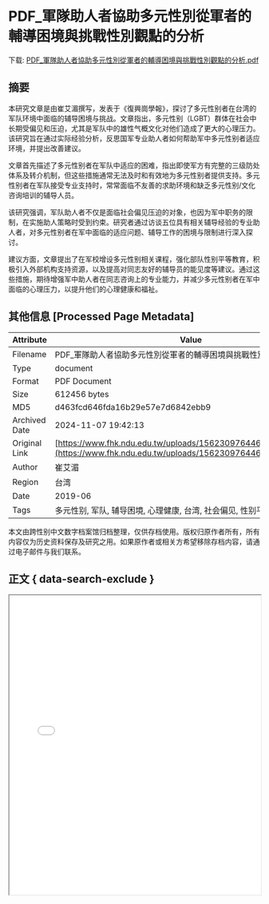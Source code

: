 # PDF_軍隊助人者協助多元性別從軍者的輔導困境與挑戰性別觀點的分析

<!-- tcd_download_link -->
下载: <a href="PDF_軍隊助人者協助多元性別從軍者的輔導困境與挑戰性別觀點的分析.pdf" download>PDF_軍隊助人者協助多元性別從軍者的輔導困境與挑戰性別觀點的分析.pdf</a>
<!-- tcd_download_link_end -->

## 摘要

<!-- tcd_abstract -->
本研究文章是由崔艾湄撰写，发表于《復興崗學報》，探讨了多元性别者在台湾的军队环境中面临的辅导困境与挑战。文章指出，多元性别（LGBT）群体在社会中长期受偏见和压迫，尤其是军队中的雄性气概文化对他们造成了更大的心理压力。该研究旨在通过实际经验分析，反思国军专业助人者如何帮助军中多元性别者适应环境，并提出改善建议。

文章首先描述了多元性别者在军队中适应的困难，指出即使军方有完整的三级防处体系及转介机制，但这些措施通常无法及时和有效地为多元性别者提供支持。多元性别者在军队接受专业支持时，常常面临不友善的求助环境和缺乏多元性别/文化咨询培训的辅导人员。

该研究强调，军队助人者不仅是面临社会偏见压迫的对象，也因为军中职务的限制，在实施助人策略时受到约束。研究者通过访谈五位具有相关辅导经验的专业助人者，对多元性别者在军中面临的适应问题、辅导工作的困境与限制进行深入探讨。

建议方面，文章提出了在军校增设多元性别相关课程，强化部队性别平等教育，积极引入外部机构支持资源，以及提高对同志友好的辅导员的能见度等建议。通过这些措施，期待增强军中助人者在同志咨询上的专业能力，并减少多元性别者在军中面临的心理压力，以提升他们的心理健康和福祉。

<!-- tcd_abstract_end -->

## 其他信息 [Processed Page Metadata]

| Attribute       | Value                                  |
|-----------------|----------------------------------------|
| Filename        | PDF_軍隊助人者協助多元性別從軍者的輔導困境與挑戰性別觀點的分析.pdf                             |
| Type            | document                                 |
| Format          | PDF Document                               |
| Size            | 612456 bytes                           |
| MD5             | d463fcd646fda16b29e57e7d6842ebb9                                  |
| Archived Date   | 2024-11-07 19:42:13                             |
| Original Link   | [https://www.fhk.ndu.edu.tw/uploads/1562309764465DUJ3ZUHa.pdf](https://www.fhk.ndu.edu.tw/uploads/1562309764465DUJ3ZUHa.pdf)                         |
| Author          | 崔艾湄                               |
| Region          | 台湾                               |
| Date            | 2019-06                                 |
| Tags            | 多元性别, 军队, 辅导困境, 心理健康, 台湾, 社会偏见, 性别平等                                 |

本文由跨性别中文数字档案馆归档整理，仅供存档使用。版权归原作者所有，所有内容仅为历史资料保存及研究之用。如果原作者或相关方希望移除存档内容，请通过电子邮件与我们联系。

## 正文 { data-search-exclude }

<!-- tcd_main_text -->
<iframe src="../PDF_軍隊助人者協助多元性別從軍者的輔導困境與挑戰性別觀點的分析.pdf" width="100%" height="600px">
    <p>无法显示PDF，请下载查看。</p>
</iframe>
<!-- tcd_main_text_end -->

